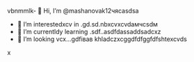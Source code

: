 vbnmmlk- 👋 Hi, I’m @mashanovak12чясasdsa
- 👀 I’m interestedxcv in .gd.sd.nbxcvxcvdaмчсsdм
- 🌱 I’m currentldy learning .sdf..asdfdassaddsadcxz
- 💞️ I’m looking vcx...gdfівав
khladczxcggdfdfggfdfshtexcvds
<!---cxzgfdfsd
mashanovak12/mashanovak12 is a ✨ special cv✨ repository because its `README.md` (this file) appears on your GitHub profile.
You can click the Praseview link to take a look at your chancxzcges.
--->x
